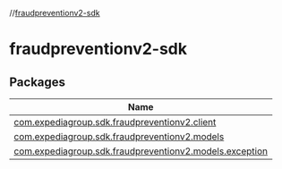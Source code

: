 //[fraudpreventionv2-sdk](index.md)

# fraudpreventionv2-sdk

## Packages

| Name |
|---|
| [com.expediagroup.sdk.fraudpreventionv2.client](fraudpreventionv2-sdk/com.expediagroup.sdk.fraudpreventionv2.client/index.md) |
| [com.expediagroup.sdk.fraudpreventionv2.models](fraudpreventionv2-sdk/com.expediagroup.sdk.fraudpreventionv2.models/index.md) |
| [com.expediagroup.sdk.fraudpreventionv2.models.exception](fraudpreventionv2-sdk/com.expediagroup.sdk.fraudpreventionv2.models.exception/index.md) |
